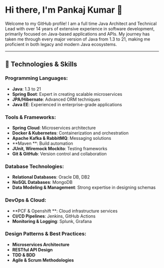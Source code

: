 # Hi there, I'm Pankaj Kumar 👋

Welcome to my GitHub profile! I am a full time Java Architect and Technical Lead with over 14 years of extensive experience in software development, 
primarily focused on Java-based applications and APIs. 
My journey has taken me through every major version of Java from 1.3 to 21, making me proficient in both legacy and modern Java ecosystems.

---

## 🔧 Technologies & Skills

### Programming Languages:
- **Java**: 1.3 to 21
- **Spring Boot**: Expert in creating scalable microservices
- **JPA/Hibernate**: Advanced ORM techniques
- **Java EE**: Experienced in enterprise-grade applications

### Tools & Frameworks:
- **Spring Cloud**: Microservices architecture
- **Docker & Kubernetes**: Containerization and orchestration
- **Apache Kafka & RabbitMQ**: Messaging solutions
- **Maven **: Build automation
- **JUnit, Wiremock Mockito**: Testing frameworks
- **Git & GitHub**: Version control and collaboration

### Database Technologies:
- **Relational Databases**:  Oracle DB, DB2
- **NoSQL Databases**: MongoDB
- **Data Modeling & Management**: Strong expertise in designing schemas

### DevOps & Cloud:
- **PCF & Openshift **: Cloud infrastructure services
- **CI/CD Pipelines**: Jenkins, GitHub Actions
- **Monitoring & Logging**: Splunk, Grafana

### Design Patterns & Best Practices:
- **Microservices Architecture**
- **RESTful API Design**
- **TDD & BDD**
- **Agile & Scrum Methodologies**
<!---
ideaofpankaj/ideaofpankaj is a ✨ special ✨ repository because its `README.md` (this file) appears on your GitHub profile.
You can click the Preview link to take a look at your changes.
--->
